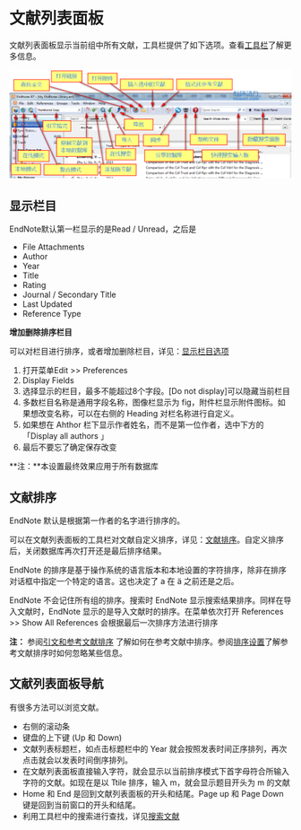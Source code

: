 # 文献列表面板

文献列表面板显示当前组中所有文献，工具栏提供了如下选项。查看[工具栏](../18Prefs/ToolbarsWin.htm)了解更多信息。

![EndNote &#x6587;&#x732E;&#x5217;&#x8868;&#x9762;&#x677F;](../.gitbook/assets/library-window-toolbar%20%281%29.png)

## 显示栏目

EndNote默认第一栏显示的是Read / Unread，之后是

* File Attachments
* Author
* Year
* Title
* Rating
* Journal / Secondary Title
* Last Updated
* Reference Type

**增加删除排序栏目**

可以对栏目进行排序，或者增加删除栏目，详见：[显示栏目选项](../18Prefs/Display_Fields.htm)

1. 打开菜单Edit &gt;&gt; Preferences
2. Display Fields
3. 选择显示的栏目，最多不能超过8个字段。\[Do not display\]可以隐藏当前栏目
4. 多数栏目名称是通用字段名称，图像栏显示为 fig，附件栏显示附件图标。如果想改变名称，可以在右侧的 Heading 对栏名称进行自定义。
5. 如果想在 Ahthor 栏下显示作者姓名，而不是第一位作者，选中下方的「Display all authors 」
6. 最后不要忘了确定保存改变

**注：**本设置最终效果应用于所有数据库

## 文献排序

EndNote 默认是根据第一作者的名字进行排序的。

可以在文献列表面板的工具栏对文献自定义排序，详见：[文献排序](../08Search/Sorting_the_Library.htm)。自定义排序后，关闭数据库再次打开还是最后排序结果。

EndNote 的排序是基于操作系统的语言版本和本地设置的字符排序，除非在排序对话框中指定一个特定的语言。这也决定了 a 在 ä 之前还是之后。

EndNote 不会记住所有组的排序。搜索时 EndNote 显示搜索结果排序。同样在导入文献时，EndNote 显示的是导入文献时的排序。在菜单依次打开 References &gt;&gt; Show All References 会根据最后一次排序方法进行排序

**注：** 参阅[引文和参考文献排序](../15Styles/Sort_Order_BibsNMultplCites.htm) 了解如何在参考文献中排序。参阅[排序设置](../18Prefs/Sorting.htm)了解参考文献排序时如何忽略某些信息。

## 文献列表面板导航

有很多方法可以浏览文献。

* 右侧的滚动条
* 键盘的上下键 \(Up 和 Down\)
* 文献列表标题栏，如点击标题栏中的 Year 就会按照发表时间正序排列，再次点击就会以发表时间倒序排列。
* 在文献列表面板直接输入字符，就会显示以当前排序模式下首字母符合所输入字符的文献。如现在是以 Ttile 排序，输入 m，就会显示题目开头为 m 的文献
* Home 和 End 是回到文献列表面板的开头和结尾。Page up 和 Page Down 键是回到当前窗口的开头和结尾。
* 利用工具栏中的搜索进行查找，详见[搜索文献](../08Search/Searching_for_Refs.htm)

